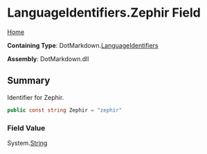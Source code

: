 <a name="_top"></a>

# LanguageIdentifiers\.Zephir Field

[Home](../../../README.md#_top)

**Containing Type**: DotMarkdown\.[LanguageIdentifiers](../README.md#_top)

**Assembly**: DotMarkdown\.dll

## Summary

Identifier for Zephir\.

```csharp
public const string Zephir = "zephir"
```

### Field Value

System\.[String](https://docs.microsoft.com/en-us/dotnet/api/system.string)